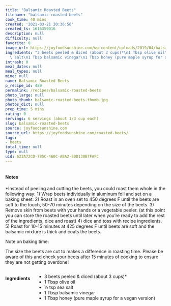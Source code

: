 ```yaml
---
title: "Balsamic Roasted Beets"
filename: "balsamic-roasted-beets"
cook_time: 40 mins
created: '2021-03-21 20:36:56'
created_ts: 1616359016
description: null
difficulty: null
favorite: 0
image_url: https://joyfoodsunshine.com/wp-content/uploads/2019/04/balsamic-roasted-beets-recipe-6.jpg
ingredients: "3 beets peeled & diced (about 3 cups)*\n1 Tbsp olive oil\n\xBD tsp sea\
  \ salt\n1 Tbsp balsamic vinegar\n1 Tbsp honey (pure maple syrup for a vegan version)"
intrash: 0
meal_dates: null
meal_types: null
mine: null
name: Balsamic Roasted Beets
p_recipe_id: 489
permalink: /recipes/balsamic-roasted-beets
photo_large: null
photo_thumb: balsamic-roasted-beets-thumb.jpg
photos_dict: null
prep_time: 5 mins
rating: 0
servings: 6 servings (about 1/3 cup each)
slug: balsamic-roasted-beets
source: joyfoodsunshine.com
source_url: https://joyfoodsunshine.com/roasted-beets/
tags:
- beets
total_time: null
type: null
uid: 623A72CD-785C-460C-ABA2-E0D130B7FAFC
---
```

<div class="large-8 medium-7 columns" id="writeup">		<div id="notes"><h4>Notes</h4>
<div class="box box-notes"><p>*Instead of peeling and cutting the beets, you could roast them whole in the following way: 1) Wrap beets individually in aluminum foil and set on a baking sheet. 2) Roast in an oven set to 450 degrees F until the beets are soft to the touch, 50-70 minutes depending on the size of the beets. 3) Remove skin from beets with your hands or a vegetable peeler. (at this point you can store the roasted beets until later when you’re ready to add the rest of the ingredients, dice and roast) 4) dice and toss with recipe ingredients. 5) Roast for 10-15 minutes at 425 degrees F until beets are soft and the balsamic mixture is thick and coats the beets.</p>
<p>Note on baking time:</p>
<p>The size the beets are cut to makes a difference in roasting time. Please be aware of this and check your beets after 15 minutes of cooking to ensure they are not getting overdone!</p>
</div></div>	</div><!-- #writeup -->
</div><!-- #row-one -->
<div class="row" id="row-two">	<div class="medium-4 small-5 columns" id="ingredients"><h4>Ingredients</h4><div class="box box-ingredients content"><ul>
<li>3 beets peeled &amp; diced (about 3 cups)*</li>
<li>1 Tbsp olive oil</li>
<li>½ tsp sea salt</li>
<li>1 Tbsp balsamic vinegar</li>
<li>1 Tbsp honey (pure maple syrup for a vegan version)</li>
</ul>
</div>	</div>	<div class="medium-6 small-7 columns" id="directions">	</div>